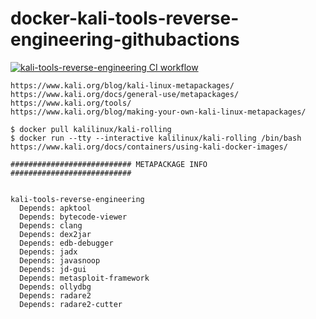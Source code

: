 # docker-kali-tools-reverse-engineering-githubactions
[![kali-tools-reverse-engineering CI workflow](https://github.com/githubfoam/docker-kali-tools-reverse-engineering-githubactions/actions/workflows/kali-tools-reverse-engineering-wf.yml/badge.svg?branch=main)](https://github.com/githubfoam/docker-kali-tools-reverse-engineering-githubactions/actions/workflows/kali-tools-reverse-engineering-wf.yml)  

~~~
https://www.kali.org/blog/kali-linux-metapackages/
https://www.kali.org/docs/general-use/metapackages/
https://www.kali.org/tools/
https://www.kali.org/blog/making-your-own-kali-linux-metapackages/

$ docker pull kalilinux/kali-rolling
$ docker run --tty --interactive kalilinux/kali-rolling /bin/bash
https://www.kali.org/docs/containers/using-kali-docker-images/

########################### METAPACKAGE INFO ###########################


kali-tools-reverse-engineering
  Depends: apktool
  Depends: bytecode-viewer
  Depends: clang
  Depends: dex2jar
  Depends: edb-debugger
  Depends: jadx
  Depends: javasnoop
  Depends: jd-gui
  Depends: metasploit-framework
  Depends: ollydbg
  Depends: radare2
  Depends: radare2-cutter

~~~  
